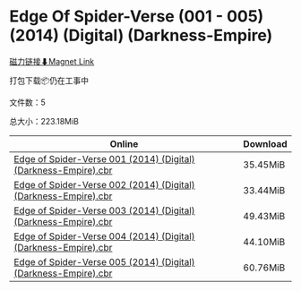 # Edge Of Spider-Verse (001 - 005) (2014) (Digital) (Darkness-Empire)

[磁力链接⬇Magnet Link](magnet:?xt=urn:btih:eb7521f1b33d100471b0e6e6f561095abecc4556&dn=Edge%20Of%20Spider-Verse%20%28001%20-%20005%29%20%282014%29%20%28Digital%29%20%28Darkness-Empire%29)

打包下载📦仍在工事中

文件数：5

总大小：223.18MiB

Online | Download
--- | ---
[Edge of Spider-Verse 001 (2014) (Digital) (Darkness-Empire).cbr](https://github.com/alicewish/markdown/blob/master/comic/Edge-of-Spider-Verse-001-2014-Digital-Darkness-Empire-cbr.md) | 35.45MiB
[Edge of Spider-Verse 002 (2014) (Digital) (Darkness-Empire).cbr](https://github.com/alicewish/markdown/blob/master/comic/Edge-of-Spider-Verse-002-2014-Digital-Darkness-Empire-cbr.md) | 33.44MiB
[Edge of Spider-Verse 003 (2014) (Digital) (Darkness-Empire).cbr](https://github.com/alicewish/markdown/blob/master/comic/Edge-of-Spider-Verse-003-2014-Digital-Darkness-Empire-cbr.md) | 49.43MiB
[Edge of Spider-Verse 004 (2014) (Digital) (Darkness-Empire).cbr](https://github.com/alicewish/markdown/blob/master/comic/Edge-of-Spider-Verse-004-2014-Digital-Darkness-Empire-cbr.md) | 44.10MiB
[Edge of Spider-Verse 005 (2014) (Digital) (Darkness-Empire).cbr](https://github.com/alicewish/markdown/blob/master/comic/Edge-of-Spider-Verse-005-2014-Digital-Darkness-Empire-cbr.md) | 60.76MiB